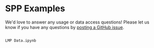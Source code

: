 # SPP Examples

We'd love to answer any usage or data access questions! Please let us know if you have any questions by [posting a GitHub issue](https://github.com/gridstatus/gridstatus/issues).

```{toctree}

LMP Data.ipynb

```
